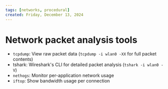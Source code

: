 ```yaml
---
tags: [networks, procedural]
created: Friday, December 13, 2024
---
```


# Network packet analysis tools

- `tcpdump`: View raw packet data (`tcpdump -i wlan0 -XX` for full packet
  contents)
- tshark: Wireshark's CLI for detailed packet analysis (`tshark -i wlan0 -V`)
- `nethogs`: Monitor per-application network usage
- `iftop`: Show bandwidth usage per connection
